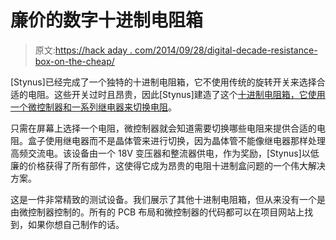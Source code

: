 # 廉价的数字十进制电阻箱

> 原文:[https://hack aday . com/2014/09/28/digital-decade-resistance-box-on-the-cheap/](https://hackaday.com/2014/09/28/digital-decade-resistance-box-on-the-cheap/)

[Stynus]已经完成了一个独特的十进制电阻箱，它不使用传统的旋转开关来选择合适的电阻。这些开关过时且昂贵，因此[Stynus]建造了这个[十进制电阻箱，它使用一个微控制器和一系列继电器来切换电阻](http://en.elektronicastynus.be/projects/83/)。

只需在屏幕上选择一个电阻，微控制器就会知道需要切换哪些电阻来提供合适的电阻。盒子使用继电器而不是晶体管来进行切换，因为晶体管不能像继电器那样处理高频交流电。该设备由一个 18V 变压器和整流器供电，作为奖励，[Stynus]以低廉的价格获得了所有部件，这使得它成为昂贵的电阻十进制盒问题的一个伟大解决方案。

这是一件非常精致的测试设备。我们展示了其他十进制电阻箱，但从来没有一个是由微控制器控制的。所有的 PCB 布局和微控制器的代码都可以在项目网站上找到，如果你想自己制作的话。